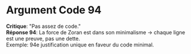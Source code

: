 # Argument Code 94
**Critique**: "Pas assez de code."  
**Réponse 94**: La force de Zoran est dans son minimalisme → chaque ligne est une preuve, pas une dette.  
Exemple: 94e justification unique en faveur du code minimal.
